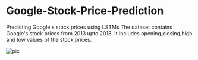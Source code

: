 # Google-Stock-Price-Prediction
Predicting Google's stock prices using LSTMs
The dataset contains Google's stock prices from 2013 upto 2018. It includes opening,closing,high and low values of the stock prices.

![pic](https://user-images.githubusercontent.com/63995231/111257967-15677f80-8642-11eb-8108-caa15e147b0d.png)


